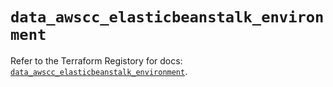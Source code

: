 # `data_awscc_elasticbeanstalk_environment`

Refer to the Terraform Registory for docs: [`data_awscc_elasticbeanstalk_environment`](https://registry.terraform.io/providers/hashicorp/awscc/0.70.0/docs/data-sources/elasticbeanstalk_environment).
